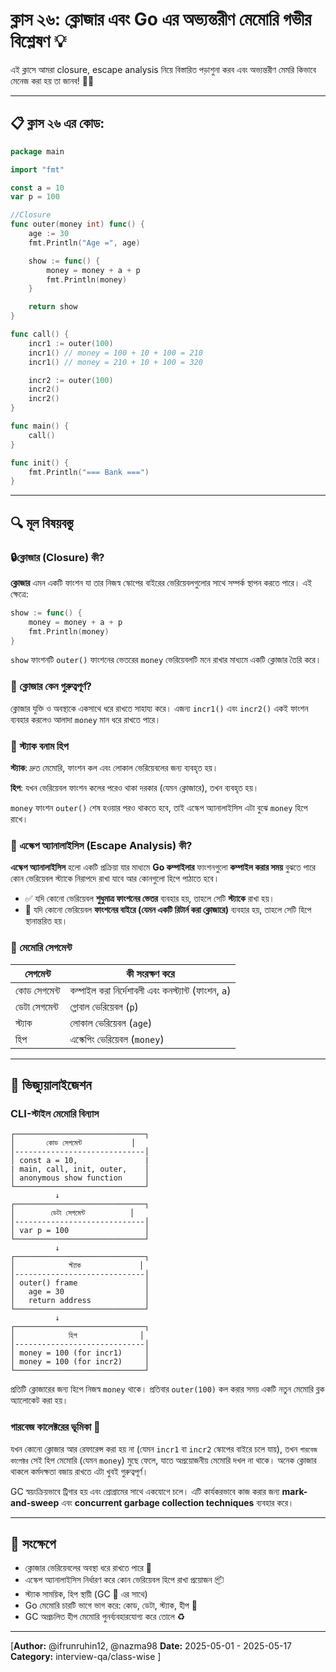 # ক্লাস ২৬: ক্লোজার এবং Go এর অভ্যন্তরীণ মেমোরি গভীর বিশ্লেষণ 💡

এই ক্লাসে আমরা closure, escape analysis নিয়ে বিস্তারিত পড়াশুনা করব এবং অভ্যন্তরীণ মেমরি কিভাবে মেনেজ করা হয় তা জানব! 🧠🔥

---

## 📋 ক্লাস ২৬ এর কোড:

```go
package main

import "fmt"

const a = 10
var p = 100

//Closure
func outer(money int) func() {
	age := 30
	fmt.Println("Age =", age)

	show := func() {
		money = money + a + p
		fmt.Println(money)
	}

	return show
}

func call() {
	incr1 := outer(100)
	incr1() // money = 100 + 10 + 100 = 210
	incr1() // money = 210 + 10 + 100 = 320

	incr2 := outer(100)
	incr2()
	incr2()
}

func main() {
	call()
}

func init() {
	fmt.Println("=== Bank ===")
}
```

---

## 🔍 মূল বিষয়বস্তু

### 🔒ক্লোজার (Closure) কী?

**ক্লোজার** এমন একটি ফাংশন যা তার নিজস্ব স্কোপের বাইরের ভেরিয়েবলগুলোর সাথে সম্পর্ক স্থাপন করতে পারে। এই ক্ষেত্রে:

```go
show := func() {
    money = money + a + p
    fmt.Println(money)
}
```

`show` ফাংশনটি `outer()` ফাংশনের ভেতরের `money` ভেরিয়েবলটি মনে রাখার মাধ্যমে একটি ক্লোজার তৈরি করে।

### 🧠 ক্লোজার কেন গুরুত্বপূর্ণ?

ক্লোজার যুক্তি ও অবস্থাকে একসাথে ধরে রাখতে সাহায্য করে। এজন্য `incr1()` এবং `incr2()` একই ফাংশন ব্যবহার করলেও আলাদা `money` মান ধরে রাখতে পারে।

### 🧮 স্ট্যাক বনাম হিপ

**স্ট্যাক**: দ্রুত মেমোরি, ফাংশন কল এবং লোকাল ভেরিয়েবলের জন্য ব্যবহৃত হয়।

**হিপ**: যখন ভেরিয়েবল ফাংশন কলের পরেও থাকা দরকার (যেমন ক্লোজারে), তখন ব্যবহৃত হয়।

`money` ফাংশন `outer()` শেষ হওয়ার পরও থাকতে হবে, তাই এস্কেপ অ্যানালাইসিস এটা বুঝে `money` হিপে রাখে।

### 🧪 এস্কেপ অ্যানালাইসিস (Escape Analysis) কী?

**এস্কেপ অ্যানালাইসিস** হলো একটি প্রক্রিয়া যার মাধ্যমে **Go কম্পাইলার** ফাংশনগুলো **কম্পাইল করার সময়** বুঝতে পারে কোন ভেরিয়েবল স্ট্যাকে নিরাপদে রাখা যাবে আর কোনগুলো হিপে পাঠাতে হবে।

- ✅ যদি কোনো ভেরিয়েবল **শুধুমাত্র ফাংশনের ভেতর** ব্যবহার হয়, তাহলে সেটি **স্ট্যাকে** রাখা হয়।
- 🚀 যদি কোনো ভেরিয়েবল **ফাংশনের বাইরে (যেমন একটি রিটার্ন করা ক্লোজারে)** ব্যবহার হয়, তাহলে সেটি হিপে স্থানান্তরিত হয়।

### 🧱 মেমোরি সেগমেন্ট

| সেগমেন্ট      | কী সংরক্ষণ করে                                       |
| ------------- | ---------------------------------------------------- |
| কোড সেগমেন্ট  | কম্পাইল করা নির্দেশাবলী এবং কনস্ট্যান্ট (ফাংশন, `a`) |
| ডেটা সেগমেন্ট | গ্লোবাল ভেরিয়েবল (`p`)                              |
| স্ট্যাক       | লোকাল ভেরিয়েবল (`age`)                              |
| হিপ           | এস্কেপিং ভেরিয়েবল (`money`)                         |

---

## 🧠 ভিজ্যুয়ালাইজেশন

### CLI-স্টাইল মেমোরি বিন্যাস

```
┌─────────────────────────────┐
│       কোড সেগমেন্ট           │
│-----------------------------│
│ const a = 10,               |
| main, call, init, outer,    │
│ anonymous show function     │
└─────────────────────────────┘
          ↓
┌─────────────────────────────┐
│        ডেটা সেগমেন্ট          │
│-----------------------------│
│ var p = 100                 │
└─────────────────────────────┘
          ↓
┌─────────────────────────────┐
│            স্ট্যাক             │
│-----------------------------│
│ outer() frame               │
│   age = 30                  │
│   return address            │
└─────────────────────────────┘
          ↓
┌─────────────────────────────┐
│            হিপ              │
│-----------------------------│
│ money = 100 (for incr1)     │
│ money = 100 (for incr2)     │
└─────────────────────────────┘
```

প্রতিটি ক্লোজারের জন্য হিপে নিজস্ব `money` থাকে। প্রতিবার `outer(100)` কল করার সময় একটি নতুন মেমোরি ব্লক অ্যালোকেট করা হয়।

### গারবেজ কালেক্টরের ভূমিকা 🧹

যখন কোনো ক্লোজার আর রেফারেন্স করা হয় না (যেমন `incr1` বা `incr2` স্কোপের বাইরে চলে যায়), তখন `গারবেজ কালেক্টর` সেই হিপ মেমোরি (যেমন `money`) মুছে ফেলে, যাতে অপ্রয়োজনীয় মেমোরি দখল না থাকে। অনেক ক্লোজার থাকলে কর্মদক্ষতা বজায় রাখতে এটা খুবই গুরুত্বপূর্ণ।

GC স্বয়ংক্রিয়ভাবে ট্রিগার হয় এবং প্রোগ্রামের সাথে একযোগে চলে। এটি কার্যকরভাবে কাজ করার জন্য **mark-and-sweep** এবং **concurrent garbage collection techniques** ব্যবহার করে।

---

## 🧠 সংক্ষেপে

- ক্লোজার ভেরিয়েবলের অবস্থা ধরে রাখতে পারে 🔁
- এস্কেপ অ্যানালাইসিস নির্ধারণ করে কোন ভেরিয়েবল হিপে রাখা প্রয়োজন 📦
- স্ট্যাক সাময়িক, হিপ স্থায়ী (GC 🧹 এর সাথে)
- Go মেমোরি চারটি ভাগে ভাগ করে: কোড, ডেটা, স্ট্যাক, হীপ 🧩
- GC অপ্রচলিত হীপ মেমোরি পুনর্ব্যবহারযোগ্য করে তোলে ♻️

---

[**Author:** @ifrunruhin12, @nazma98
**Date:** 2025-05-01 - 2025-05-17
**Category:** interview-qa/class-wise
]

